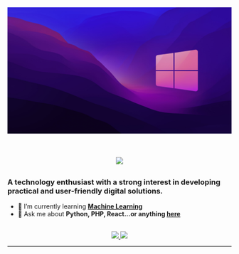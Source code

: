 <img src="https://github.com/agungdhrs/agungdhrs/blob/main/wallpaperflare.com_wallpaper.jpg" alt="Banner of Windows">

<h1 align="center">
    <img src="https://readme-typing-svg.herokuapp.com/?font=Inter&size=48&center=true&vCenter=true&width=500&height=70&color=4493F8&duration=4000&lines=Hi+There!+👋;+I'm+Agung+Dharma!;" />
</h1>

### A technology enthusiast with a strong interest in developing practical and user-friendly digital solutions.

- 🌱 I’m currently learning **[Machine Learning]([https://blog.bytebytego.com/p/free-system-design-pdf-158-pages](https://github.com/ageron/handson-ml3))**
- 💬 Ask me about **Python, PHP, React...or anything [here](https://github.com/agungdhr/agungdhr/issues)**

<br>

<div align="center">
  <a href="agungdhrs@gmail.com">
    <img src="https://img.shields.io/badge/Gmail-333333?style=for-the-badge&logo=gmail&logoColor=red" />
  </a>
  <a href="https://linkedin.com/in/agungdhr" target="_blank">
    <img src="https://img.shields.io/badge/LinkedIn-0077B5?style=for-the-badge&logo=linkedin&logoColor=white" target="_blank" />
  </a>
</div>

<hr>
